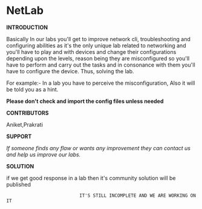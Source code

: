 # NetLab
**INTRODUCTION**
 
 
Basically In our labs you'll get to improve network cli, troubleshooting and configuring abilities as it's the only unique lab related to networking and you'll have to play and with devices and change their configurations depending upon the levels, reason being they are misconfigured so you'll have to perform and carry out the tasks and in consonance with them you'll have to configure the device. Thus, solving the lab.

For example:- In a lab you have to perceive the misconfiguration, Also it will be told you as a hint.


**Please don't check and import the config files unless needed** 




**CONTRIBUTORS** 


Aniket,Prakrati

 
 
**SUPPORT**


*If someone finds any flaw or wants any improvement they can contact us and help us improve our labs.*



**SOLUTION**


if we get good response in a lab then it's community solution will be published
 

                               IT'S STILL INCOMPLETE AND WE ARE WORKING ON IT

